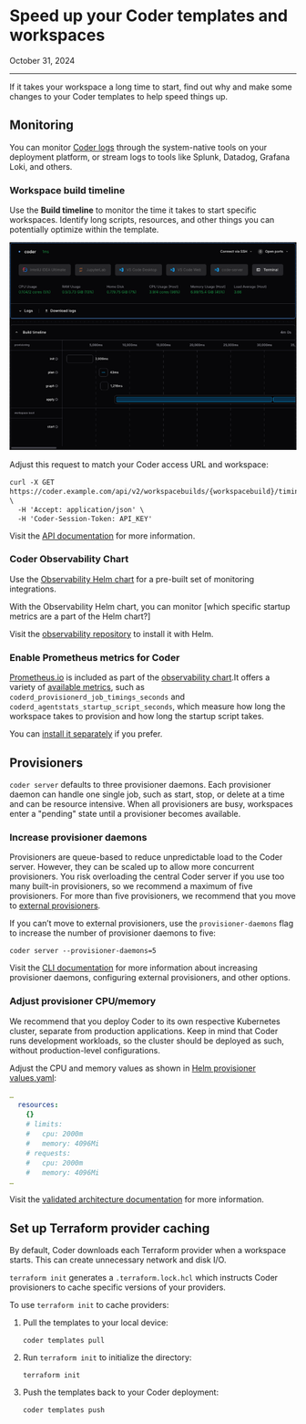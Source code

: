 # Speed up your Coder templates and workspaces

October 31, 2024

---

If it takes your workspace a long time to start, find out why and make some
changes to your Coder templates to help speed things up.

## Monitoring

You can monitor [Coder logs](../../admin/monitoring/logs.md) through the
system-native tools on your deployment platform, or stream logs to tools like
Splunk, Datadog, Grafana Loki, and others.

### Workspace build timeline

Use the **Build timeline** to monitor the time it takes to start specific
workspaces. Identify long scripts, resources, and other things you can
potentially optimize within the template.

![Screenshot of a workspace and its build timeline](../../images/best-practice/build-timeline.png)

Adjust this request to match your Coder access URL and workspace:

```shell
curl -X GET https://coder.example.com/api/v2/workspacebuilds/{workspacebuild}/timings \
  -H 'Accept: application/json' \
  -H 'Coder-Session-Token: API_KEY'
```

Visit the
[API documentation](../../reference/api/builds.md#get-workspace-build-timings-by-id)
for more information.

### Coder Observability Chart

Use the [Observability Helm chart](https://github.com/coder/observability) for a
pre-built set of monitoring integrations.

With the Observability Helm chart, you can monitor [which specific startup
metrics are a part of the Helm chart?]

Visit the
[observability repository](https://github.com/coder/observability?tab=readme-ov-file#installation)
to install it with Helm.

### Enable Prometheus metrics for Coder

[Prometheus.io](https://prometheus.io/docs/introduction/overview/#what-is-prometheus)
is included as part of the [observability chart](#coder-observability-chart).It
offers a variety of
[available metrics](../../admin/integrations/prometheus.md#available-metrics),
such as `coderd_provisionerd_job_timings_seconds` and
`coderd_agentstats_startup_script_seconds`, which measure how long the workspace
takes to provision and how long the startup script takes.

You can
[install it separately](https://prometheus.io/docs/prometheus/latest/getting_started/)
if you prefer.

## Provisioners

`coder server` defaults to three provisioner daemons. Each provisioner daemon
can handle one single job, such as start, stop, or delete at a time and can be
resource intensive. When all provisioners are busy, workspaces enter a "pending"
state until a provisioner becomes available.

### Increase provisioner daemons

Provisioners are queue-based to reduce unpredictable load to the Coder server.
However, they can be scaled up to allow more concurrent provisioners. You risk
overloading the central Coder server if you use too many built-in provisioners,
so we recommend a maximum of five provisioners. For more than five provisioners,
we recommend that you move to
[external provisioners](../../admin/provisioners.md).

If you can’t move to external provisioners, use the `provisioner-daemons` flag
to increase the number of provisioner daemons to five:

```shell
coder server --provisioner-daemons=5
```

Visit the
[CLI documentation](../../reference/cli/server.md#--provisioner-daemons) for
more information about increasing provisioner daemons, configuring external
provisioners, and other options.

### Adjust provisioner CPU/memory

We recommend that you deploy Coder to its own respective Kubernetes cluster,
separate from production applications. Keep in mind that Coder runs development
workloads, so the cluster should be deployed as such, without production-level
configurations.

Adjust the CPU and memory values as shown in
[Helm provisioner values.yaml](https://github.com/coder/coder/blob/main/helm/provisioner/values.yaml#L134-L141):

```yaml
…
  resources:
    {}
    # limits:
    #   cpu: 2000m
    #   memory: 4096Mi
    # requests:
    #   cpu: 2000m
    #   memory: 4096Mi
…
```

Visit the
[validated architecture documentation](../../admin/infrastructure/validated-architectures/index.md#workspace-nodes)
for more information.

## Set up Terraform provider caching

By default, Coder downloads each Terraform provider when a workspace starts.
This can create unnecessary network and disk I/O.

`terraform init` generates a `.terraform.lock.hcl` which instructs Coder
provisioners to cache specific versions of your providers.

To use `terraform init` to cache providers:

1. Pull the templates to your local device:

   ```shell
   coder templates pull
   ```

1. Run `terraform init` to initialize the directory:

   ```shell
   terraform init
   ```

1. Push the templates back to your Coder deployment:

   ```shell
   coder templates push
   ```
